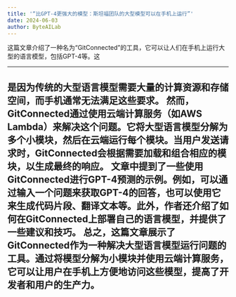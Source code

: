 ```yaml
---
title: '“比GPT-4更强大的模型：斯坦福团队的大型模型可以在手机上运行”'
date: 2024-06-03
author: ByteAILab
---
```


这篇文章介绍了一种名为“GitConnected”的工具，它可以让人们在手机上运行大型的语言模型，包括GPT-4等。这

---
是因为传统的大型语言模型需要大量的计算资源和存储空间，而手机通常无法满足这些要求。
然而，GitConnected通过使用云端计算服务（如AWS Lambda）来解决这个问题。它将大型语言模型分解为多个小模块，然后在云端运行每个模块。当用户发送请求时，GitConnected会根据需要加载和组合相应的模块，以生成最终的响应。
文章中提到了一些使用GitConnected进行GPT-4预测的示例。例如，可以通过输入一个问题来获取GPT-4的回答，也可以使用它来生成代码片段、翻译文本等。此外，作者还介绍了如何在GitConnected上部署自己的语言模型，并提供了一些建议和技巧。
总之，这篇文章展示了GitConnected作为一种解决大型语言模型运行问题的工具。通过将模型分解为小模块并使用云端计算服务，它可以让用户在手机上方便地访问这些模型，提高了开发者和用户的生产力。
---

